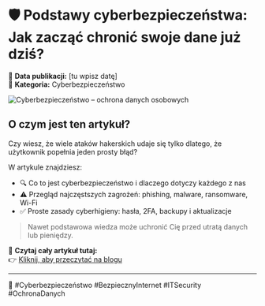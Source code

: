 # 🛡️ Podstawy cyberbezpieczeństwa: Jak zacząć chronić swoje dane już dziś?

📅 **Data publikacji:** [tu wpisz datę]  
📂 **Kategoria:** Cyberbezpieczeństwo

![Cyberbezpieczeństwo – ochrona danych osobowych](../assets/grafika1.png "Laptop z kłódką – symbol ochrony danych")

## O czym jest ten artykuł?

Czy wiesz, że wiele ataków hakerskich udaje się tylko dlatego, że użytkownik popełnia jeden prosty błąd?

W artykule znajdziesz:
- 🔍 Co to jest cyberbezpieczeństwo i dlaczego dotyczy każdego z nas
- ⚠️ Przegląd najczęstszych zagrożeń: phishing, malware, ransomware, Wi-Fi
- ✅ Proste zasady cyberhigieny: hasła, 2FA, backupy i aktualizacje

> Nawet podstawowa wiedza może uchronić Cię przed utratą danych lub pieniędzy.

📎 **Czytaj cały artykuł tutaj:**  
👉 [Kliknij, aby przeczytać na blogu](https://twojabloga.webwave.dev/blog/podstawy-cyberbezpieczenstwa)

---

📣 #Cyberbezpieczeństwo #BezpiecznyInternet #ITSecurity #OchronaDanych
